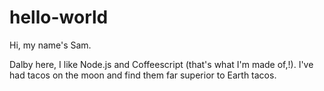 # hello-world

Hi, my name's Sam.

Dalby here, I like Node.js and Coffeescript (that's what I'm made of,!).
I've had tacos on the moon and find them far superior to Earth tacos.
